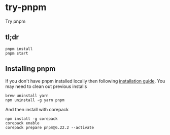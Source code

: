 # try-pnpm

Try pnpm

## tl;dr

    pnpm install
    pnpm start

## Installing pnpm

If you don't have pnpm installed locally then following [installation
guide](https://pnpm.io/installation). You may need to clean out previous
installs

    brew uninstall yarn
    npm uninstall -g yarn pnpm

And then install with corepack

    npm install -g corepack
    corepack enable
    corepack prepare pnpm@6.22.2 --activate

